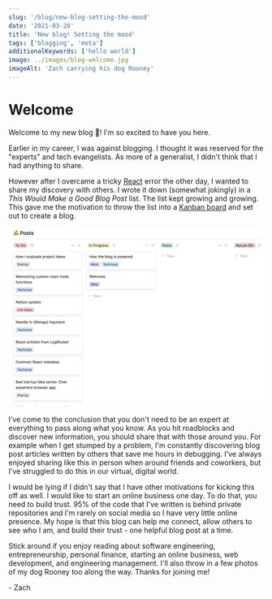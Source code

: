 ```yaml
---
slug: '/blog/new-blog-setting-the-mood'
date: '2021-03-28'
title: 'New blog! Setting the mood'
tags: ['blogging', 'meta']
additionalKeywords: ['hello world']
image: ../images/blog-welcome.jpg
imageAlt: 'Zach carrying his dog Rooney'
---
```


# Welcome

Welcome to my new blog 🎉! I'm so excited to have you here.

Earlier in my career, I was against blogging. I thought it was reserved for the "experts" and tech evangelists. As more of a generalist, I didn't think that I had anything to share.

However after I overcame a tricky [React](https://reactjs.org/) error the other day, I wanted to share my discovery with others. I wrote it down (somewhat jokingly) in a _This Would Make a Good Blog Post_ list. The list kept growing and growing. This gave me the motivation to throw the list into a [Kanban board](https://www.atlassian.com/agile/kanban) and set out to create a blog.

![Kanban board of blog ideas in Notion](../images/blog-welcome-list.png)

I've come to the conclusion that you don't need to be an expert at everything to pass along what you know. As you hit roadblocks and discover new information, you should share that with those around you. For example when I get stumped by a problem, I'm constantly discovering blog post articles written by others that save me hours in debugging. I've always enjoyed sharing like this in person when around friends and coworkers, but I've struggled to do this in our virtual, digital world.

I would be lying if I didn't say that I have other motivations for kicking this off as well. I would like to start an online business one day. To do that, you need to build trust. 95% of the code that I've written is behind private repositories and I'm rarely on social media so I have very little online presence. My hope is that this blog can help me connect, allow others to see who I am, and build their trust - one helpful blog post at a time.

Stick around if you enjoy reading about software engineering, entrepreneurship, personal finance, starting an online business, web development, and engineering management. I'll also throw in a few photos of my dog Rooney too along the way. Thanks for joining me!

\- Zach
